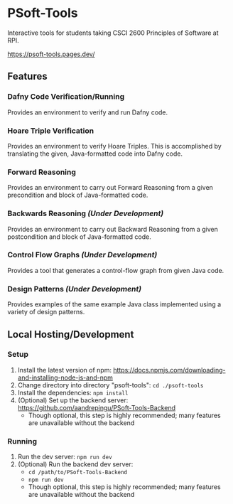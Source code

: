 # PSoft-Tools
Interactive tools for students taking CSCI 2600 Principles of Software at RPI.

https://psoft-tools.pages.dev/
## Features
### Dafny Code Verification/Running
Provides an environment to verify and run Dafny code.
### Hoare Triple Verification
Provides an environment to verify Hoare Triples. This is accomplished by translating the given, Java-formatted code into Dafny code.
### Forward Reasoning
Provides an environment to carry out Forward Reasoning from a given precondition and block of Java-formatted code.
### Backwards Reasoning *(Under Development)*
Provides an environment to carry out Backward Reasoning from a given postcondition and block of Java-formatted code.
### Control Flow Graphs *(Under Development)*
Provides a tool that generates a control-flow graph from given Java code.
### Design Patterns *(Under Development)*
Provides examples of the same example Java class implemented using a variety of design patterns.
## Local Hosting/Development
### Setup
1. Install the latest version of npm: https://docs.npmjs.com/downloading-and-installing-node-js-and-npm
2. Change directory into directory "psoft-tools": `cd ./psoft-tools`
3. Install the dependencies: `npm install`
4. (Optional) Set up the backend server: https://github.com/aandrepingu/PSoft-Tools-Backend 
    - Though optional, this step is highly recommended; many features are unavailable without the backend
### Running
1. Run the dev server: `npm run dev`
2. (Optional) Run the backend dev server: 
    - `cd /path/to/PSoft-Tools-Backend`
    - `npm run dev`
    - Though optional, this step is highly recommended; many features are unavailable without the backend
